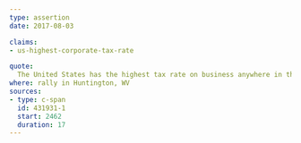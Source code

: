 ```yaml
---
type: assertion
date: 2017-08-03

claims:
- us-highest-corporate-tax-rate

quote:
  The United States has the highest tax rate on business anywhere in the world, and we want to bring it down to one of the lowest because we want more growth, more jobs, and higher pay and that's what's going to happen.
where: rally in Huntington, WV
sources:
- type: c-span
  id: 431931-1
  start: 2462
  duration: 17
---
```

